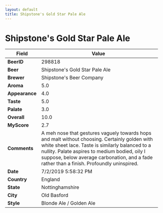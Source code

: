```yaml
---
layout: default
title: Shipstone's Gold Star Pale Ale
---
```


# Shipstone's Gold Star Pale Ale

| Field         | Value     |
|---------------|-----------|
| **BeerID** | 298818 |
| **Beer** | Shipstone's Gold Star Pale Ale |
| **Brewer** | Shipstone&#39;s Beer Company |
| **Aroma** | 5.0 |
| **Appearance** | 4.0 |
| **Taste** | 5.0 |
| **Palate** | 3.0 |
| **Overall** | 10.0 |
| **MyScore** | 2.7 |
| **Comments** | A meh nose that gestures vaguely towards hops and malt without choosing.  Certainly golden with white sheet lace. Taste is similarly balanced to a nullity. Palate aspires to medium bodied, oily I suppose, below average carbonation, and a fade rather than a finish. Profoundly uninspired. |
| **Date** | 7/2/2019 5:58:32 PM |
| **Country** | England |
| **State** | Nottinghamshire |
| **City** | Old Basford |
| **Style** | Blonde Ale / Golden Ale |
